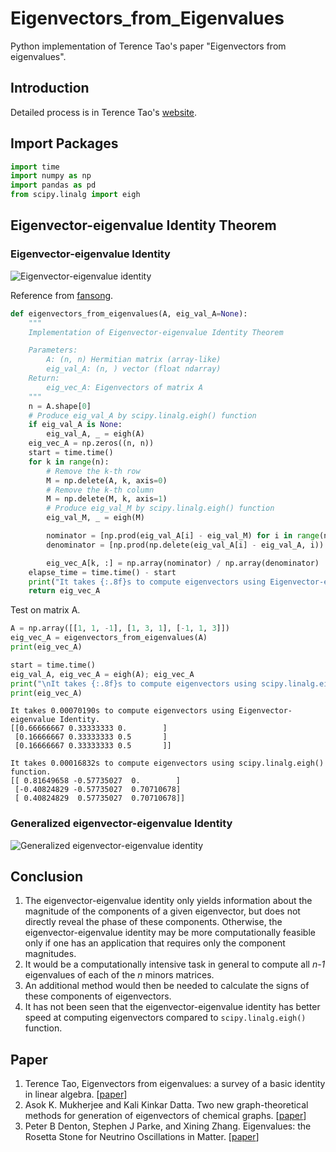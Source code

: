 # Eigenvectors_from_Eigenvalues
Python implementation of Terence Tao's paper "Eigenvectors from eigenvalues". 

## Introduction
Detailed process is in Terence Tao's [website](https://terrytao.wordpress.com/2019/08/13/eigenvectors-from-eigenvalues/). 

## Import Packages
```python
import time
import numpy as np
import pandas as pd
from scipy.linalg import eigh
```

## Eigenvector-eigenvalue Identity Theorem

### Eigenvector-eigenvalue Identity
![Eigenvector-eigenvalue identity](https://github.com/penguinwang96825/Eigenvectors_from_Eigenvalues/blob/master/Eigenvector-eigenvalue%20identity.png)

Reference from [fansong](https://dearxxj.github.io/post/7/).
```python
def eigenvectors_from_eigenvalues(A, eig_val_A=None):
    """
    Implementation of Eigenvector-eigenvalue Identity Theorem

    Parameters:
        A: (n, n) Hermitian matrix (array-like)
        eig_val_A: (n, ) vector (float ndarray)
    Return: 
        eig_vec_A: Eigenvectors of matrix A
    """
    n = A.shape[0]
    # Produce eig_val_A by scipy.linalg.eigh() function
    if eig_val_A is None:
        eig_val_A, _ = eigh(A)
    eig_vec_A = np.zeros((n, n))
    start = time.time()
    for k in range(n):
        # Remove the k-th row
        M = np.delete(A, k, axis=0)
        # Remove the k-th column
        M = np.delete(M, k, axis=1)
        # Produce eig_val_M by scipy.linalg.eigh() function
        eig_val_M, _ = eigh(M)

        nominator = [np.prod(eig_val_A[i] - eig_val_M) for i in range(n)]
        denominator = [np.prod(np.delete(eig_val_A[i] - eig_val_A, i)) for i in range(n)]

        eig_vec_A[k, :] = np.array(nominator) / np.array(denominator)
    elapse_time = time.time() - start
    print("It takes {:.8f}s to compute eigenvectors using Eigenvector-eigenvalue Identity.".format(elapse_time))
    return eig_vec_A
```
Test on matrix A.
```python
A = np.array([[1, 1, -1], [1, 3, 1], [-1, 1, 3]])
eig_vec_A = eigenvectors_from_eigenvalues(A)
print(eig_vec_A)

start = time.time()
eig_val_A, eig_vec_A = eigh(A); eig_vec_A
print("\nIt takes {:.8f}s to compute eigenvectors using scipy.linalg.eigh() function.".format(time.time()-start))
print(eig_vec_A)
```
```console
It takes 0.00070190s to compute eigenvectors using Eigenvector-eigenvalue Identity.
[[0.66666667 0.33333333 0.        ]
 [0.16666667 0.33333333 0.5       ]
 [0.16666667 0.33333333 0.5       ]]

It takes 0.00016832s to compute eigenvectors using scipy.linalg.eigh() function.
[[ 0.81649658 -0.57735027  0.        ]
 [-0.40824829 -0.57735027  0.70710678]
 [ 0.40824829  0.57735027  0.70710678]]
```

### Generalized eigenvector-eigenvalue Identity
![Generalized eigenvector-eigenvalue identity](https://github.com/penguinwang96825/Eigenvectors_from_Eigenvalues/blob/master/Generalized%20eigenvector-eigenvalue%20identity.png)

## Conclusion
1. The eigenvector-eigenvalue identity only yields information about the magnitude of the components of a given eigenvector, but does not directly reveal the phase of these components. Otherwise, the eigenvector-eigenvalue identity may be more computationally feasible only if one has an application that requires only the component magnitudes.
2. It would be a computationally intensive task in general to compute all *n-1* eigenvalues of each of the *n* minors matrices.
3. An additional method would then be needed to calculate the signs of these components of eigenvectors.
4. It has not been seen that the eigenvector-eigenvalue identity has better speed at computing eigenvectors compared to `scipy.linalg.eigh()` function.

## Paper
1. Terence Tao, Eigenvectors from eigenvalues: a survey of a basic identity in linear algebra. [[paper](https://arxiv.org/pdf/1908.03795.pdf)]
2. Asok K. Mukherjee and Kali Kinkar Datta. Two new graph-theoretical methods for generation of eigenvectors of chemical graphs. [[paper](https://www.ias.ac.in/article/fulltext/jcsc/101/06/0499-0517)]
3. Peter B Denton, Stephen J Parke, and Xining Zhang. Eigenvalues: the Rosetta Stone for Neutrino Oscillations in Matter. [[paper](https://arxiv.org/pdf/1907.02534.pdf)]
